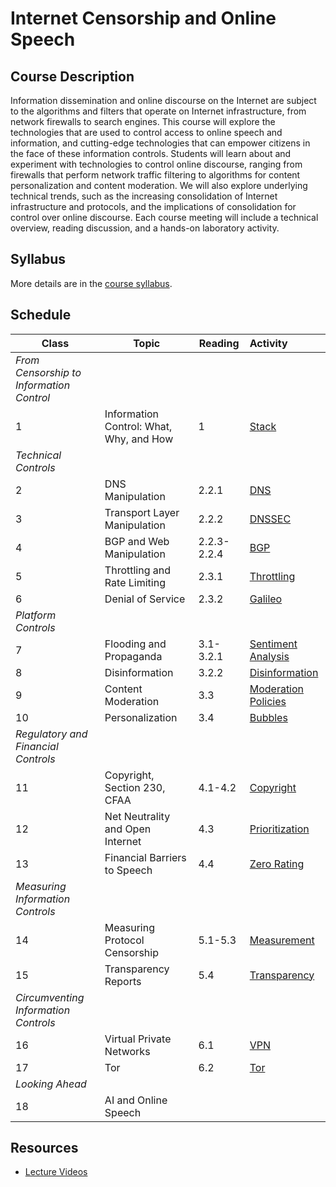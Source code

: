 # Internet Censorship and Online Speech

## Course Description 

Information dissemination and online discourse on the Internet are
subject to the algorithms and filters that operate on Internet
infrastructure, from network firewalls to search engines. This course
will explore the technologies that are used to control access to online
speech and information, and cutting-edge technologies that can empower
citizens in the face of these information controls. Students will learn
about and experiment with technologies to control online discourse,
ranging from firewalls that perform network traffic filtering to
algorithms for content personalization and content moderation. We will
also explore underlying technical trends, such as the increasing
consolidation of Internet infrastructure and protocols, and the
implications of consolidation for control over online discourse. Each
course meeting will include a technical overview, reading discussion,
and a hands-on laboratory activity.

## Syllabus

More details are in the [course syllabus](syllabus.md).

## Schedule


| **Class**                                | **Topic**                               | **Reading** | **Activity**                                           |
|------------------------------------------|-----------------------------------------|-------------|:-------------------------------------------------------|
| *From Censorship to Information Control* |                                         |             |                                                        |
| 1                                        | Information Control: What, Why, and How | 1           | [Stack](activities/full-stack.md)                      |
| *Technical Controls*                     |                                         |             |                                                        |
| 2                                        | DNS Manipulation                        | 2.2.1       | [DNS](activities/dns.md)                               |
| 3                                        | Transport Layer Manipulation            | 2.2.2       | [DNSSEC](activities/dnssec.md)                         |
| 4                                        | BGP and Web Manipulation                | 2.2.3-2.2.4 | [BGP](activities/bgp.md)                               |
| 5                                        | Throttling and Rate Limiting            | 2.3.1       | [Throttling](activities/throttling.md)                 |
| 6                                        | Denial of Service                       | 2.3.2       | [Galileo](activities/ddos.md)                          |
| *Platform Controls*                      |                                         |             |                                                        |
| 7                                        | Flooding and Propaganda                 | 3.1-3.2.1   | [Sentiment Analysis](activities/automation.md)         |
| 8                                        | Disinformation                          | 3.2.2       | [Disinformation](activities/disinformation.md)         |
| 9                                        | Content Moderation                      | 3.3         | [Moderation Policies](activities/moderation.md)        |
| 10                                       | Personalization                         | 3.4         | [Bubbles](activities/bubbles.md)                       |
| *Regulatory and Financial Controls*      |                                         |             |                                                        |
| 11                                       | Copyright, Section 230, CFAA            | 4.1-4.2     | [Copyright](activities/copyright.md)                   |
| 12                                       | Net Neutrality and Open Internet        | 4.3         | [Prioritization](activities/old/prioritization-old.md) |
| 13                                       | Financial Barriers to Speech            | 4.4         | [Zero Rating](activities/old/zero-rating-debate.md)    |
| *Measuring Information Controls*         |                                         |             |
| 14                                       | Measuring Protocol Censorship           | 5.1-5.3     | [Measurement](activities/measurement.md)               |
| 15                                       | Transparency Reports                    | 5.4         | [Transparency](activities/transparency.md)             |
| *Circumventing Information Controls*     |                                         |             |                                                        |
| 16                                       | Virtual Private Networks                | 6.1         | [VPN](activities/vpn.md)                               |
| 17                                       | Tor                                     | 6.2         | [Tor](activities/tor.md)                               |
| *Looking Ahead*                          |                                         |             |                                                        | 
| 18                                       | AI and Online Speech                    |             |                                                        |

## Resources

* [Lecture
  Videos](https://youtube.com/playlist?list=PLpherdrLyny9vAH3GUofYRu4Ig8wY9Lho)
